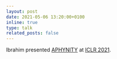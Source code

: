 ```yaml
---
layout: post
date: 2021-05-06 13:20:00+0100
inline: true
type: talk
related_posts: false
---
```


Ibrahim presented [APHYNITY](https://arxiv.org/abs/2010.04456) at [ICLR 2021](https://iclr.cc/virtual/2021/oral/3444).